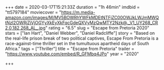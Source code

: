 +++
date = 2020-03-17T15:21:33Z
duration = "1h 46min"
imdbid = "tt5797184"
moviecover = "https://m.media-amazon.com/images/M/MV5BOWRhYWFkMDEtNTFjZC00OWJkLWJmMWQtNzI2OWRjZjVjOGYyXkEyXkFqcGdeQXVyMzQwMTY2Nzk@._V1_UY268_CR2,0,182,268_AL_.jpg"
rating = "6.5"
slug = "Escape from Pretoria 2020"
stars = ["Ian Hart", "Daniel Webber", "Daniel Radcliffe"]
story = "Based on the real-life prison break of two political captives, Escape From Pretoria is a race-against-time thriller set in the tumultuous apartheid days of South Africa."
tags = ["Thriller"]
title = "Escape from Pretoria"
trailer = "https://www.youtube.com/embed/R_GFMbq4JPo"
year = "2020"

+++
